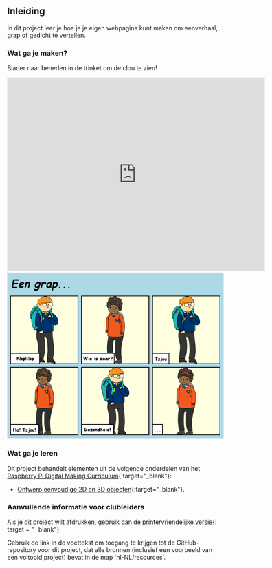 ## Inleiding

In dit project leer je hoe je je eigen webpagina kunt maken om een ​​verhaal, grap of gedicht te vertellen.

### Wat ga je maken?

Blader naar beneden in de trinket om de clou te zien!

<div class="trinket">
  <iframe src="https://trinket.io/embed/html/0d9fedef26" width="600" height="450" frameborder="0" marginwidth="0" marginheight="0" allowfullscreen></iframe>
  <img src="images/story-final.png">
</div>

### Wat ga je leren

Dit project behandelt elementen uit de volgende onderdelen van het [Raspberry Pi Digital Making Curriculum](http://rpf.io/curriculum){:target="_blank"}:

+ [Ontwerp eenvoudige 2D en 3D objecten](https://www.raspberrypi.org/curriculum/design/creator){:target="_blank"}.

### Aanvullende informatie voor clubleiders

Als je dit project wilt afdrukken, gebruik dan de [printervriendelijke versie](https://projects.raspberrypi.org/nl-NL/projects/tell-a-story/print){: target = "_ blank"}.

Gebruik de link in de voettekst om toegang te krijgen tot de GitHub-repository voor dit project, dat alle bronnen (inclusief een voorbeeld van een voltooid project) bevat in de map 'nl-NL/resources'.